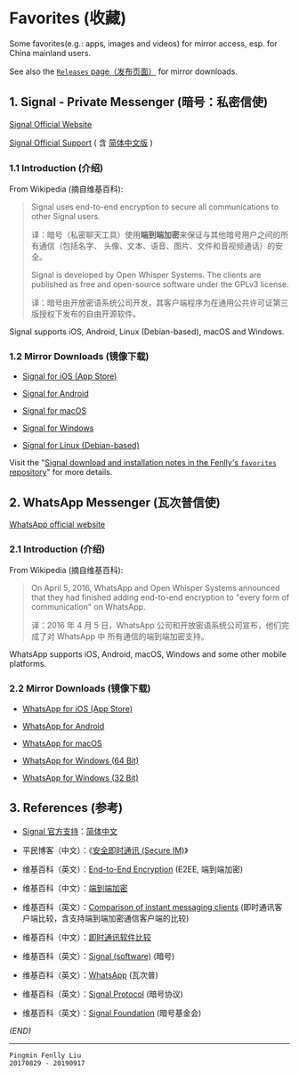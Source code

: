 # Favorites (收藏)

Some favorites(e.g.: apps, images and videos) for mirror access, esp. for China mainland users.

See also the [`Releases` page（发布页面）](https://github.com/Fenlly/favorites/releases) for mirror downloads.


## 1. Signal - Private Messenger (暗号：私密信使)

[Signal Official Website](https://signal.org)

[Signal Official Support](https://support.signal.org) ( 含 [简体中文版](https://support.signal.org/hc/zh-cn) )

### 1.1 Introduction (介绍)

From Wikipedia (摘自维基百科):

> Signal uses end-to-end encryption to secure all communications to other Signal
> users.
>
> 译：暗号（私密聊天工具）使用**端到端加密**来保证与其他暗号用户之间的所有通信（包括名字、
> 头像、文本、语音、图片、文件和音视频通话）的安全。
>
> Signal is developed by Open Whisper Systems. The clients are published as free
> and open-source software under the GPLv3 license.
>
> 译：暗号由开放密语系统公司开发，其客户端程序为在通用公共许可证第三版授权下发布的自由开源软件。

Signal supports iOS, Android, Linux (Debian-based), macOS and Windows.

### 1.2 Mirror Downloads (镜像下载)

- [Signal for iOS (App Store)](https://itunes.apple.com/cn/app/signal-private-messenger/id874139669?mt=8)

- [Signal for Android](https://github.com/Fenlly/favorites/releases/download/latest/signal-website-release.apk)

- [Signal for macOS](https://github.com/Fenlly/favorites/releases/download/latest/signal-desktop-mac.zip)

- [Signal for Windows](https://github.com/Fenlly/favorites/releases/download/latest/signal-desktop-win.exe)

- [Signal for Linux (Debian-based)](https://github.com/Fenlly/favorites/releases/download/latest/signal-desktop-amd64.deb)

Visit the "[Signal download and installation notes in the Fenlly's `favorites` repository](https://github.com/Fenlly/favorites/blob/master/signal-download-notes.md#signal---private-messenger)" for more details.


## 2. WhatsApp Messenger (瓦次普信使)

[WhatsApp official website](https://www.whatsapp.com)

### 2.1 Introduction (介绍)

From Wikipedia (摘自维基百科):

> On April 5, 2016, WhatsApp and Open Whisper Systems announced that they had finished
> adding end-to-end encryption to "every form of communication" on WhatsApp.
>
> 译：2016 年 4 月 5 日，WhatsApp 公司和开放密语系统公司宣布，他们完成了对 WhatsApp 中
> 所有通信的端到端加密支持。

WhatsApp supports iOS, Android, macOS, Windows and some other mobile platforms.

### 2.2 Mirror Downloads (镜像下载)

- [WhatsApp for iOS (App Store)](https://itunes.apple.com/us/app/whatsapp-messenger/id310633997?mt=8)

- [WhatsApp for Android](https://github.com/Fenlly/favorites/releases/download/latest/WhatsApp.apk)

- [WhatsApp for macOS](https://github.com/Fenlly/favorites/releases/download/latest/WhatsApp.dmg)

- [WhatsApp for Windows (64 Bit)](https://github.com/Fenlly/favorites/releases/download/latest/WhatsAppSetup-64bit.exe)

- [WhatsApp for Windows (32 Bit)](https://github.com/Fenlly/favorites/releases/download/latest/WhatsAppSetup-32bit.exe)


## 3. References (参考)

- [Signal 官方支持](https://support.signal.org)：[简体中文](https://support.signal.org/hc/zh-cn)

- 平民博客（中文）：《[安全即时通讯 (Secure IM)](https://pingmin.me/post/secure-im.html)》

- 维基百科（英文）：[End-to-End Encryption](https://en.wikipedia.org/wiki/End-to-end_encryption) (E2EE, 端到端加密)

- 维基百科（中文）：[端到端加密](https://zh.wikipedia.org/wiki/端到端加密)

- 维基百科（英文）：[Comparison of instant messaging clients](https://en.wikipedia.org/wiki/Comparison_of_instant_messaging_clients)  (即时通讯客户端比较，含支持端到端加密通信客户端的比较)

- 维基百科（中文）：[即时通讯软件比较](https://zh.wikipedia.org/wiki/即时通讯软件比较)

- 维基百科（英文）：[Signal (software)](https://en.wikipedia.org/wiki/Signal_(software)) (暗号)

- 维基百科（英文）：[WhatsApp](https://en.wikipedia.org/wiki/WhatsApp) (瓦次普)

- 维基百科（英文）：[Signal Protocol](https://en.wikipedia.org/wiki/Signal_Protocol) (暗号协议)

- 维基百科（英文）：[Signal Foundation](https://en.wikipedia.org/wiki/Signal_Foundation) (暗号基金会)


_(END)_

---

    Pingmin Fenlly Liu
    20170829 - 20190917
